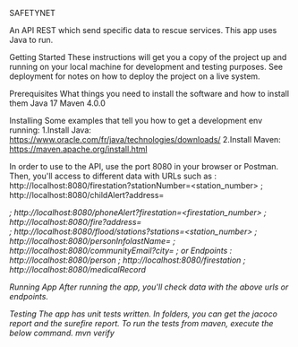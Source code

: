 SAFETYNET 

An API REST which send specific data to rescue services. This app uses Java to run.

Getting Started
These instructions will get you a copy of the project up and running on your local machine for development and testing purposes. See deployment for notes on how to deploy the project on a live system.

Prerequisites
What things you need to install the software and how to install them
Java 17 
Maven 4.0.0 

Installing
Some examples that tell you how to get a development env running:
1.Install Java:
https://www.oracle.com/fr/java/technologies/downloads/
2.Install Maven:
https://maven.apache.org/install.html

In order to use to the API, use the port 8080 in your browser or Postman. Then, you'll access to different data with URLs such as : 
http://localhost:8080/firestation?stationNumber=<station_number> ; http://localhost:8080/childAlert?address=<address> ; http://localhost:8080/phoneAlert?firestation=<firestation_number> ; http://localhost:8080/fire?address=<address> ; http://localhost:8080/flood/stations?stations=<station_number> ; http://localhost:8080/personInfolastName=<lastName> ; http://localhost:8080/communityEmail?city=<city> ; 
or Endpoints :
http://localhost:8080/person ; http://localhost:8080/firestation ; http://localhost:8080/medicalRecord


Running App
After running the app, you'll check data with the above urls or endpoints. 

Testing
The app has unit tests written. In folders, you can get the jacoco report and the surefire report.
To run the tests from maven, execute the below command.
mvn verify

